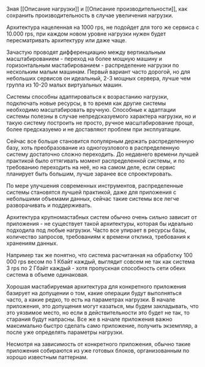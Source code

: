 Зная [[Описание нагрузки]] и [[Описание производительности]], как сохранить производительность в случае увеличения нагрузки. 

Архитектура нацеленная на 1000 rps, не подойдет для того же сервиса с 10.000 rps, при каждом новом уровне нагрузки нужен будет пересматривать архитектуру или даже чаще.

Зачастую проводят дифференциацию между вертикальным масштабированием - переход на более мощную машину и горизонтальным мастабированием - распределение нагрузки по нескольким малым машинам. Первый вариант часто дорогой, но для небольших сервисов он идеальный, 2-3 мощных сервера, лучше чем группа из 10-20 малых виртуальных машин.

Системы способны адаптироваться к возрастанию нагрузки, подключать новые ресурсы, в то время как другие системы необходимо масштабировать вручную. Способные к адаптации системы полезны в случае непредсказуемого характера нагрузки, но и такую систему построить не просто, ручное масштабирование проще, более предсказуемо и не доставляют проблем при эксплуатации.

Сейчас все больше становится популярным держать распределенную базу, хоть преобразование из одногоузлового в распределенную систему достаточно сложно переходить. До недавнего времени лучшей практикой было оттягивать момент распределенной системы, и по требованию переходить на неё, но на самом деле, если сервис планирует быть большим, лучше заранее все спроектировать.

По мере улучшения современных инструментов, распределенные системы становятся лучшей практикой, даже для приложения с небольшими объемами данных, сейчас такие системы все легче разворачивать и поддерживать.

Архитектура крупномастабных систем обычно очень сильно зависит от приложения - не существует такой архитектуры, которая бы идеально подходила под любые нагрузки. Часто все упирает в ресурсы базы, количество запросов, требованиям к времени отклика, требования к хранениям данных.

Например так же понятно, что система расчитанная  на обработку 100 000 rps весом по 1 Кбайт каждый, выглядит совсем не так как система 3 rps по 2 Гбайт каждый - хотя пропускная способность сети обеих система в объеме одинаковая.

Хорошая мастабируемая архитектура для конкретного приложения базирует на допущении о том, какие операции будут выполняться часто, а какие редко, то есть на параметрах нагрузки. В начале приложения, это допущения могут казаться, мы будем закладывать, что это уязвимое место, но если в действительности это будет не так, то старания будут напрасны. Все же в начале приложения важно максимально быстро сделать само приложение, получить экземпляр, а после уже определять параметры нагрузки.

Несмотря на зависимость от конкретного приложения, обычно такие приложения собираются из уже готовых блоков, организованным по хорошо известным паттернам.